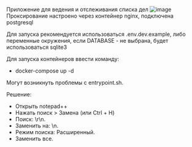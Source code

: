 Приложение для ведения и отслеживания списка дел
![image](https://user-images.githubusercontent.com/49444203/123849096-dc71c300-d931-11eb-8f6d-031c8c781db9.png)
Проксирование настроено через контейнер nginx, подключена postgresql

Для запуска рекомендуется использоваться .env.dev.example, либо переменные окружения, если DATABASE - не выбрана, будет использоваться sqlite3

Для запуска контейнеров ввести команду:
 - docker-compose up -d
 
Могут возникнуть проблемы с entrypoint.sh.

  Решение:
  - Открыть notepad++
  - Нажать поиск > Замена (или Ctrl + H)
  - Поиск: \r\n.
  - Заменить на: \n.
  - Режим поиска: Расширенный.
  - Заменить все.
